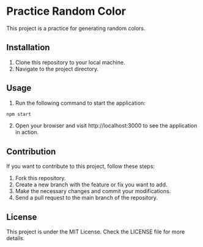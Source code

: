 # Practice Random Color

This project is a practice for generating random colors.

## Installation

1. Clone this repository to your local machine.
2. Navigate to the project directory.

## Usage

1. Run the following command to start the application:

```bash
npm start
```

2. Open your browser and visit http://localhost:3000 to see the application in action.

## Contribution

If you want to contribute to this project, follow these steps:

1. Fork this repository.
2. Create a new branch with the feature or fix you want to add.
3. Make the necessary changes and commit your modifications.
4. Send a pull request to the main branch of the repository.

## License

This project is under the MIT License. Check the LICENSE file for more details.
